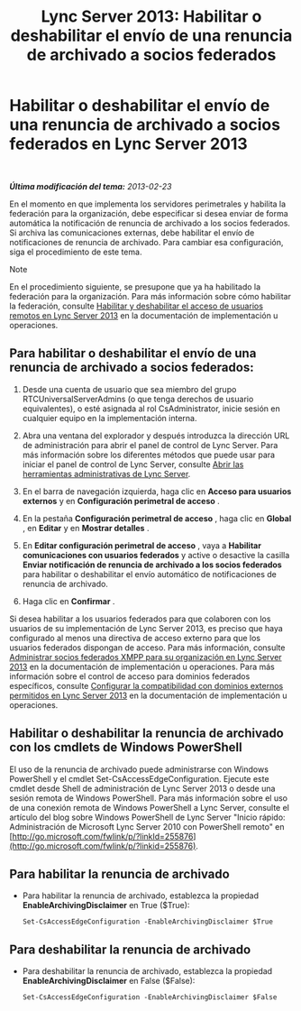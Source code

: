 ﻿---
title: 'Lync Server 2013: Habilitar o deshabilitar el envío de una renuncia de archivado a socios federados'
TOCTitle: Habilitar o deshabilitar el envío de una renuncia de archivado a socios federados
ms:assetid: c8e9a2fa-9dc1-4e4d-919f-56ece8004864
ms:mtpsurl: https://technet.microsoft.com/es-es/library/Gg182584(v=OCS.15)
ms:contentKeyID: 48276652
ms.date: 01/07/2017
mtps_version: v=OCS.15
ms.translationtype: HT
---

# Habilitar o deshabilitar el envío de una renuncia de archivado a socios federados en Lync Server 2013

 

_**Última modificación del tema:** 2013-02-23_

En el momento en que implementa los servidores perimetrales y habilita la federación para la organización, debe especificar si desea enviar de forma automática la notificación de renuncia de archivado a los socios federados. Si archiva las comunicaciones externas, debe habilitar el envío de notificaciones de renuncia de archivado. Para cambiar esa configuración, siga el procedimiento de este tema.


> [!NOTE]
> En el procedimiento siguiente, se presupone que ya ha habilitado la federación para la organización. Para más información sobre cómo habilitar la federación, consulte <A href="lync-server-2013-enable-or-disable-remote-user-access.md">Habilitar y deshabilitar el acceso de usuarios remotos en Lync Server 2013</A> en la documentación de implementación u operaciones.



## Para habilitar o deshabilitar el envío de una renuncia de archivado a socios federados:

1.  Desde una cuenta de usuario que sea miembro del grupo RTCUniversalServerAdmins (o que tenga derechos de usuario equivalentes), o esté asignada al rol CsAdministrator, inicie sesión en cualquier equipo en la implementación interna.

2.  Abra una ventana del explorador y después introduzca la dirección URL de administración para abrir el panel de control de Lync Server. Para más información sobre los diferentes métodos que puede usar para iniciar el panel de control de Lync Server, consulte [Abrir las herramientas administrativas de Lync Server](lync-server-2013-open-lync-server-administrative-tools.md).

3.  En el barra de navegación izquierda, haga clic en **Acceso para usuarios externos** y en **Configuración perimetral de acceso** .

4.  En la pestaña **Configuración perimetral de acceso** , haga clic en **Global** , en **Editar** y en **Mostrar detalles** .

5.  En **Editar configuración perimetral de acceso** , vaya a **Habilitar comunicaciones con usuarios federados** y active o desactive la casilla **Enviar notificación de renuncia de archivado a los socios federados** para habilitar o deshabilitar el envío automático de notificaciones de renuncia de archivado.

6.  Haga clic en **Confirmar** .

Si desea habilitar a los usuarios federados para que colaboren con los usuarios de su implementación de Lync Server 2013, es preciso que haya configurado al menos una directiva de acceso externo para que los usuarios federados dispongan de acceso. Para más información, consulte [Administrar socios federados XMPP para su organización en Lync Server 2013](lync-server-2013-manage-xmpp-federated-partners-for-your-organization.md) en la documentación de implementación u operaciones. Para más información sobre el control de acceso para dominios federados específicos, consulte [Configurar la compatibilidad con dominios externos permitidos en Lync Server 2013](lync-server-2013-configure-support-for-allowed-external-domains.md) en la documentación de implementación u operaciones.

## Habilitar o deshabilitar la renuncia de archivado con los cmdlets de Windows PowerShell

El uso de la renuncia de archivado puede administrarse con Windows PowerShell y el cmdlet Set-CsAccessEdgeConfiguration. Ejecute este cmdlet desde Shell de administración de Lync Server 2013 o desde una sesión remota de Windows PowerShell. Para más información sobre el uso de una conexión remota de Windows PowerShell a Lync Server, consulte el artículo del blog sobre Windows PowerShell de Lync Server "Inicio rápido: Administración de Microsoft Lync Server 2010 con PowerShell remoto" en [http://go.microsoft.com/fwlink/p/?linkId=255876](http://go.microsoft.com/fwlink/p/?linkid=255876).

## Para habilitar la renuncia de archivado

  - Para habilitar la renuncia de archivado, establezca la propiedad **EnableArchivingDisclaimer** en True ($True):
    
        Set-CsAccessEdgeConfiguration -EnableArchivingDisclaimer $True

## Para deshabilitar la renuncia de archivado

  - Para deshabilitar la renuncia de archivado, establezca la propiedad **EnableArchivingDisclaimer** en False ($False):
    
        Set-CsAccessEdgeConfiguration -EnableArchivingDisclaimer $False

